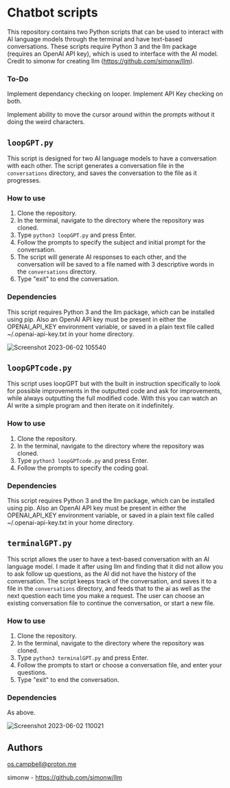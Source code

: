 # Chatbot scripts

This repository contains two Python scripts that can be used to interact with AI language models through the terminal and have text-based conversations. These scripts require Python 3 and the llm package (requires an OpenAI API key), which is used to interface with the AI model. Credit to simonw for creating llm (https://github.com/simonw/llm). 

### To-Do

Implement dependancy checking on looper. Implement API Key checking on both.

Implement ability to move the cursor around within the prompts without it doing the weird characters. 

## `loopGPT.py`

This script is designed for two AI language models to have a conversation with each other. The script generates a conversation file in the `conversations` directory, and saves the conversation to the file as it progresses.

### How to use

1. Clone the repository.
2. In the terminal, navigate to the directory where the repository was cloned.
3. Type `python3 loopGPT.py` and press Enter.
4. Follow the prompts to specify the subject and initial prompt for the conversation.
5. The script will generate AI responses to each other, and the conversation will be saved to a file named with 3 descriptive words in the `conversations` directory.
6. Type "exit" to end the conversation.

### Dependencies

This script requires Python 3 and the llm package, which can be installed using pip. Also an OpenAI API key must be present in either the OPENAI_API_KEY environment variable, or saved in a plain text file called ~/.openai-api-key.txt in your home directory.

![Screenshot 2023-06-02 105540](https://github.com/oscampbell/terminalGPT/assets/113595058/6efad3a4-7ed0-44c3-a651-f9b90d4326ed)

## `loopGPTcode.py`

This script uses loopGPT but with the built in instruction specifically to look for possible improvements in the outputted code and ask for improvements, while always outputting the full modified code. With this you can watch an AI write a simple program and then iterate on it indefinitely.

### How to use

1. Clone the repository.
2. In the terminal, navigate to the directory where the repository was cloned.
3. Type `python3 loopGPTcode.py` and press Enter.
4. Follow the prompts to specify the coding goal.

### Dependencies

This script requires Python 3 and the llm package, which can be installed using pip. Also an OpenAI API key must be present in either the OPENAI_API_KEY environment variable, or saved in a plain text file called ~/.openai-api-key.txt in your home directory.

## `terminalGPT.py`

This script allows the user to have a text-based conversation with an AI language model. I made it after using llm and finding that it did not allow you to ask follow up questions, as the AI did not have the history of the conversation. The script keeps track of the conversation, and saves it to a file in the `conversations` directory, and feeds that to the ai as well as the next question each time you make a request. The user can choose an existing conversation file to continue the conversation, or start a new file. 

### How to use 

1. Clone the repository.
2. In the terminal, navigate to the directory where the repository was cloned.
3. Type `python3 terminalGPT.py` and press Enter. 
4. Follow the prompts to start or choose a conversation file, and enter your questions.
5. Type "exit" to end the conversation.

### Dependencies

As above.

![Screenshot 2023-06-02 110021](https://github.com/oscampbell/terminalGPT/assets/113595058/db73d0a7-3847-46c7-9f25-e8edbe6d22bd)

## Authors

os.campbell@proton.me

simonw - https://github.com/simonw/llm
